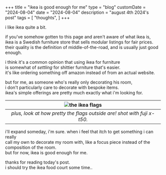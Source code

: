 +++
title = "ikea is good enough for me"
type = "blog"
customDate = "2024-08-04"
date = "2024-08-04"
description = "august 4th 2024's post"
tags = [
    "thoughts",
]
+++

i like ikea quite a bit.

if you've somehow gotten to this page and aren't aware of what ikea is,\
ikea is a Swedish furniture store that sells modular listings for fair prices.\
their quality is the definition of middle-of-the-road, and is usually just good enough.

i think it's a common opinion that using ikea for furniture\
is somewhat of *settling* for shittier furniture that's easier.\
it's like ordering something off amazon instead of from an actual website.

but for me, as someone who's really only decorating his room,\
i don't particularly care to decorate with bespoke items.\
ikea's simple offerings are pretty much exactly what i'm looking for.

| ![the ikea flags](https://live.staticflickr.com/65535/53900094693_a91ef9b9fd_b.jpg) | 
|:--:| 
| *plus, look at how pretty the flags outside are! shot with fuji x-t50.* |

i'll expand someday, i'm sure. when i feel that itch to get something i can really\
call my own to decorate my room with, like a focus piece instead of the composition of the room.\
but for now, ikea is good enough for me.

thanks for reading today's post.\
i should try the ikea food court some time..